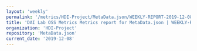 ```yaml
---
layout: 'weekly'
permalink: '/metrics/HDI-Project/MetaData.json/WEEKLY-REPORT-2019-12-08'
title: 'DAI Lab OSS Metrics Metrics report for MetaData.json | WEEKLY-REPORT-2019-12-08'
organization: 'HDI-Project'
repository: 'MetaData.json'
current_date: '2019-12-08'
---
```

